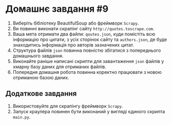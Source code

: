 # Домашнє завдання #9
1. Виберіть бібліотеку BeautifulSoup або фреймворк `Scrapy`. 
2. Ви повинні виконати скрапінг сайту `http://quotes.toscrape.com`. 
3. Ваша мета отримати два файли: `qoutes.json`, куди помістіть всю інформацію про цитати, з усіх сторінок сайту та `authors.json`, де буде знаходитись інформація про авторів зазначених цитат. 
4. Структура файлів `json` повинна повністю збігатися з попереднього домашнього завдання. 
5. Виконайте раніше написані скрипти для завантаження `json` файлів у хмарну базу даних для отриманих файлів. 
6. Попередня домашня робота повинна коректно працювати з новою отриманою базою даних.

## Додаткове завдання
1. Використовуйте для скрапінгу фреймворк `Scrapy`. 
2. Запуск краулера повинен бути виконаний у вигляді єдиного скрипта `main.py`.